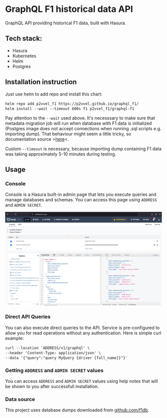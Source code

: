 # GraphQL F1 historical data API


GraphQL API providing historical F1 data, built with Hasura.

## Tech stack:
* Hasura
* Kubernetes
* Helm
* Postgres


## Installation instruction

Just use helm to add repo and install this chart:
```
helm repo add p2vvel_f1 https://p2vvel.github.io/graphql_f1/
helm install --wait --timeout 600s f1 p2vvel_f1/graphql-f1
```

Pay attention to the `--wait` used above. It's necesssary to make sure that metadata migration job will run when database with F1 data is initialized (Postgres image does not accept connections when running .sql scripts e.g. importing dump). That behaviour might seem a little tricky, so documentation source >[here](https://helm.sh/docs/intro/using_helm/#helpful-options-for-installupgraderollback)<.

Custom `--timeout` is necessary, because importing dump containing F1 data was taking approximately 5-10 minutes during testing.

## Usage

### Console

Console is a Hasura built-in admin page that lets you execute queries and manage databases and schemas. You can access this page using `ADDRESS` and `ADMIN SECRET`.

![alt text](docs/imgs/screen_console.png)

### Direct API Queries

You can also execute direct queries to the API. Service is pre-configured to allow you for read operations without any authentication. Here is simple curl example:

```
curl --location 'ADDRESS/v1/graphql' \
--header 'Content-Type: application/json' \
--data '{"query":"query MyQuery {driver {full_name}}"}'
```


### Getting `ADDRESS` and `ADMIN SECRET` values

You can access `ADDRESS` and `ADMIN SECRET` values using help notes that will be shown to you after successfull installation.


### Data source
This project uses database dumps downloaded from [github.com/f1db](https://github.com/f1db/f1db).